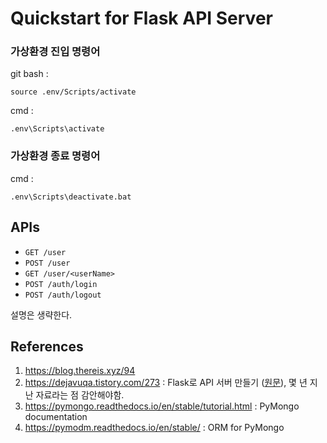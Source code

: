 # Quickstart for Flask API Server

### 가상환경 진입 명령어
git bash :
```
source .env/Scripts/activate
```

cmd :
```
.env\Scripts\activate
```

### 가상환경 종료 명령어
cmd :
```
.env\Scripts\deactivate.bat
```

## APIs
 * `GET /user`
 * `POST /user`
 * `GET /user/<userName>`
 * `POST /auth/login`
 * `POST /auth/logout`

설명은 생략한다.

## References
 1. https://blog.thereis.xyz/94
 2. https://dejavuqa.tistory.com/273 : Flask로 API 서버 만들기 ([원문](https://www.freecodecamp.org/news/structuring-a-flask-restplus-web-service-for-production-builds-c2ec676de563/)), 몇 년 지난 자료라는 점 감안해야함.
 3. https://pymongo.readthedocs.io/en/stable/tutorial.html : PyMongo documentation
 4. https://pymodm.readthedocs.io/en/stable/ : ORM for PyMongo